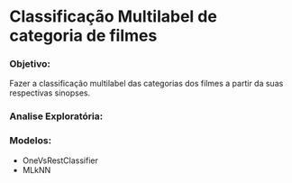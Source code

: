 # Classificação Multilabel de categoria de filmes

### Objetivo:

Fazer a classificação multilabel das categorias dos filmes a partir da suas respectivas sinopses.

### Analise Exploratória:


### Modelos:

* OneVsRestClassifier
* MLkNN